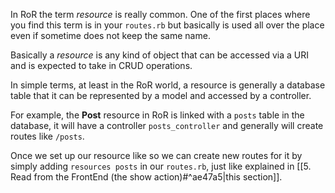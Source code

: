 In RoR the term *resource* is really common. One of the first places where you find this term is in your `routes.rb` but basically is used all over the place even if sometime does not keep the same name.

Basically a *resource* is any kind of object that can be accessed via a URI and is expected to take in CRUD operations.

In simple terms, at least in the RoR world, a resource is generally a database table that it can be represented by a model and accessed by a controller.

For example, the **Post** resource in RoR is linked with a `posts` table in the database, it will have a controller `posts_controller` and generally will create routes like `/posts`.

Once we set up our resource like so we can create new routes for it by simply adding `resources posts` in our `routes.rb`, just like explained in [[5. Read from the FrontEnd (the show action)#^ae47a5|this section]].